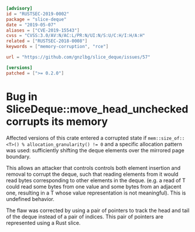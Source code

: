 ```toml
[advisory]
id = "RUSTSEC-2019-0002"
package = "slice-deque"
date = "2019-05-07"
aliases = ["CVE-2019-15543"]
cvss = "CVSS:3.0/AV:N/AC:L/PR:N/UI:N/S:U/C:H/I:H/A:H"
related = ["RUSTSEC-2018-0008"]
keywords = ["memory-corruption", "rce"]

url = "https://github.com/gnzlbg/slice_deque/issues/57"

[versions]
patched = [">= 0.2.0"]
```

# Bug in SliceDeque::move_head_unchecked corrupts its memory

Affected versions of this crate entered a corrupted state if
`mem::size_of::<T>() % allocation_granularity() != 0` and a specific allocation
pattern was used: sufficiently shifting the deque elements over the mirrored
page boundary.

This allows an attacker that controls controls both element insertion and
removal to corrupt the deque, such that reading elements from it would read
bytes corresponding to other elements in the deque. (e.g. a read of T could read
some bytes from one value and some bytes from an adjacent one, resulting in a T
whose value representation is not meaningful). This is undefined behavior.
 
The flaw was corrected by using a pair of pointers to track the head and tail of
the deque instead of a pair of indices. This pair of pointers are represented
using a Rust slice.
